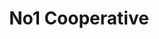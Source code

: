 ---
title: "No1 Cooperative"
slug: "no1-cooperative"
type: "experience"
startYear: "2007"
endYear: "2011"
draft: false
tags: []
---